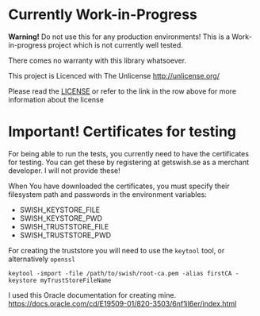 # Currently Work-in-Progress
**Warning!** Do not use this for any production environments!
This is a Work-in-progress project which is not currently well tested.

There comes no warranty with this library whatsoever.

This project is Licenced with The Unlicense http://unlicense.org/

Please read the [LICENSE](./LICENSE) or refer to the link in the row above for more information about the license

# Important! Certificates for testing

For being able to run the tests, you currently need to have the certificates for testing.
You can get these by registering at getswish.se as a merchant developer.
I will not provide these!

When You have downloaded the certificates, you must specify their filesystem path and passwords in the
environment variables:
* SWISH_KEYSTORE_FILE
* SWISH_KEYSTORE_PWD
* SWISH_TRUSTSTORE_FILE
* SWISH_TRUSTSTORE_PWD

For creating the truststore you will need to use the `keytool` tool, or alternatively `openssl`

```
keytool -import -file /path/to/swish/root-ca.pem -alias firstCA -keystore myTrustStoreFileName
```

I used this Oracle documentation for creating mine.
https://docs.oracle.com/cd/E19509-01/820-3503/6nf1il6er/index.html
